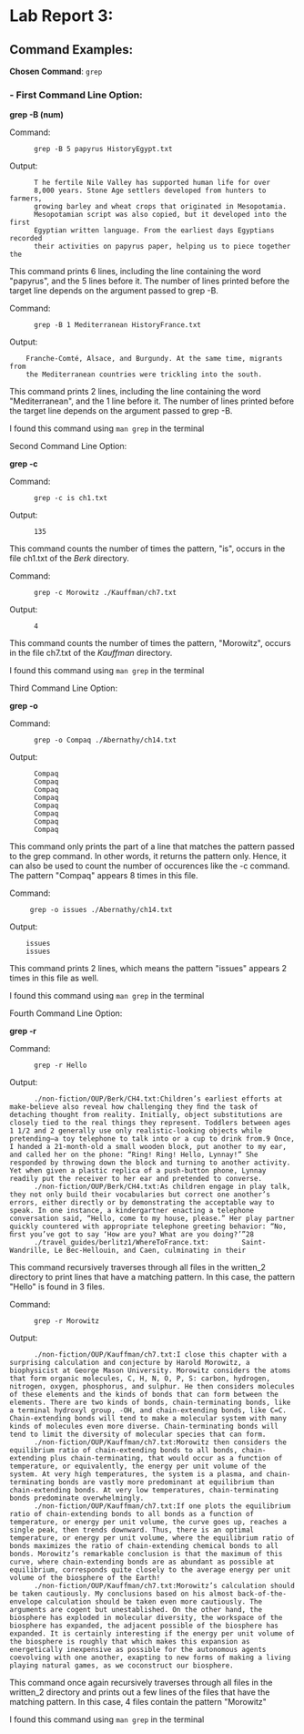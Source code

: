 # Lab Report 3: 

## Command Examples: ##

**Chosen Command**: `grep`

### - First Command Line Option: ###

**grep -B (num)**

Command:

          grep -B 5 papyrus HistoryEgypt.txt
          
Output:
    
          T he fertile Nile Valley has supported human life for over
          8,000 years. Stone Age settlers developed from hunters to farmers,
          growing barley and wheat crops that originated in Mesopotamia.
          Mesopotamian script was also copied, but it developed into the first
          Egyptian written language. From the earliest days Egyptians recorded
          their activities on papyrus paper, helping us to piece together the
          
This command prints 6 lines, including the line containing the word "papyrus", and the 5 lines before it. The number of lines printed before the target line depends on the argument passed to grep -B.
          

Command:

          grep -B 1 Mediterranean HistoryFrance.txt
          
Output:
    
        Franche-Comté, Alsace, and Bur­gundy. At the same time, migrants from
        the Mediterranean countries were trickling into the south.
        
This command prints 2 lines, including the line containing the word "Mediterranean", and the 1 line before it. The number of lines printed before the target line depends on the argument passed to grep -B.

I found this command using `man grep` in the terminal

Second Command Line Option:

**grep -c**

Command:

          grep -c is ch1.txt 
          
Output:
    
          135
          
This command counts the number of times the pattern, "is", occurs in the file ch1.txt of the *Berk* directory.
          

Command:

          grep -c Morowitz ./Kauffman/ch7.txt
          
Output:
    
          4
        
This command counts the number of times the pattern, "Morowitz", occurs in the file ch7.txt of the *Kauffman* directory.

I found this command using `man grep` in the terminal

Third Command Line Option:

**grep -o**

Command:

          grep -o Compaq ./Abernathy/ch14.txt
          
Output:
    
          Compaq
          Compaq
          Compaq
          Compaq
          Compaq
          Compaq
          Compaq
          Compaq
          
This command only prints the part of a line that matches the pattern passed to the grep command. In other words, it returns the pattern only. Hence, it can also be used to count the number of occurences like the -c command. The pattern "Compaq" appears 8 times in this file.
          

Command:

         grep -o issues ./Abernathy/ch14.txt
          
Output:
    
        issues
        issues
        
This command prints 2 lines, which means the pattern "issues" appears 2 times in this file as well.

I found this command using `man grep` in the terminal

Fourth Command Line Option:

**grep -r**

Command:

          grep -r Hello
          
Output:
    
          ./non-fiction/OUP/Berk/CH4.txt:Children’s earliest efforts at make-believe also reveal how challenging they ﬁnd the task of detaching thought from reality. Initially, object substitutions are closely tied to the real things they represent. Toddlers between ages 1 1/2 and 2 generally use only realistic-looking objects while pretending—a toy telephone to talk into or a cup to drink from.9 Once, I handed a 21-month-old a small wooden block, put another to my ear, and called her on the phone: “Ring! Ring! Hello, Lynnay!” She responded by throwing down the block and turning to another activity. Yet when given a plastic replica of a push-button phone, Lynnay readily put the receiver to her ear and pretended to converse.
          ./non-fiction/OUP/Berk/CH4.txt:As children engage in play talk, they not only build their vocabularies but correct one another’s errors, either directly or by demonstrating the acceptable way to speak. In one instance, a kindergartner enacting a telephone conversation said, “Hello, come to my house, please.” Her play partner quickly countered with appropriate telephone greeting behavior: “No, ﬁrst you’ve got to say ‘How are you? What are you doing?’”28
          ./travel_guides/berlitz1/WhereToFrance.txt:        Saint-Wandrille, Le Bec-Hellouin, and Caen, culminating in their
          
This command recursively traverses through all files in the written_2 directory to print lines that have a matching pattern. In this case, the pattern "Hello" is found in 3 files. 
          

Command:

          grep -r Morowitz
          
Output:
    
          ./non-fiction/OUP/Kauffman/ch7.txt:I close this chapter with a surprising calculation and conjecture by Harold Morowitz, a biophysicist at George Mason University. Morowitz considers the atoms that form organic molecules, C, H, N, O, P, S: carbon, hydrogen, nitrogen, oxygen, phosphorus, and sulphur. He then considers molecules of these elements and the kinds of bonds that can form between the elements. There are two kinds of bonds, chain-terminating bonds, like a terminal hydroxyl group, -OH, and chain-extending bonds, like C=C. Chain-extending bonds will tend to make a molecular system with many kinds of molecules even more diverse. Chain-terminating bonds will tend to limit the diversity of molecular species that can form.
          ./non-fiction/OUP/Kauffman/ch7.txt:Morowitz then considers the equilibrium ratio of chain-extending bonds to all bonds, chain-extending plus chain-terminating, that would occur as a function of temperature, or equivalently, the energy per unit volume of the system. At very high temperatures, the system is a plasma, and chain-terminating bonds are vastly more predominant at equilibrium than chain-extending bonds. At very low temperatures, chain-terminating bonds predominate overwhelmingly.
          ./non-fiction/OUP/Kauffman/ch7.txt:If one plots the equilibrium ratio of chain-extending bonds to all bonds as a function of temperature, or energy per unit volume, the curve goes up, reaches a single peak, then trends downward. Thus, there is an optimal temperature, or energy per unit volume, where the equilibrium ratio of bonds maximizes the ratio of chain-extending chemical bonds to all bonds. Morowitz’s remarkable conclusion is that the maximum of this curve, where chain-extending bonds are as abundant as possible at equilibrium, corresponds quite closely to the average energy per unit volume of the biosphere of the Earth!
          ./non-fiction/OUP/Kauffman/ch7.txt:Morowitz’s calculation should be taken cautiously. My conclusions based on his almost back-of-the-envelope calculation should be taken even more cautiously. The arguments are cogent but unestablished. On the other hand, the biosphere has exploded in molecular diversity, the workspace of the biosphere has expanded, the adjacent possible of the biosphere has expanded. It is certainly interesting if the energy per unit volume of the biosphere is roughly that which makes this expansion as energetically inexpensive as possible for the autonomous agents coevolving with one another, exapting to new forms of making a living playing natural games, as we coconstruct our biosphere.
        
This command once again recursively traverses through all files in the written_2 directory and prints out a few lines of the files that have the matching pattern. In this case, 4 files contain the pattern "Morowitz"

I found this command using `man grep` in the terminal
          
          
          
          

          
          
          
          

          
          
          
          

          
          
          
          
